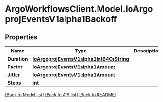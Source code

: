 # ArgoWorkflowsClient.Model.IoArgoprojEventsV1alpha1Backoff

## Properties

Name | Type | Description | Notes
------------ | ------------- | ------------- | -------------
**Duration** | [**IoArgoprojEventsV1alpha1Int64OrString**](IoArgoprojEventsV1alpha1Int64OrString.md) |  | [optional] 
**Factor** | [**IoArgoprojEventsV1alpha1Amount**](IoArgoprojEventsV1alpha1Amount.md) |  | [optional] 
**Jitter** | [**IoArgoprojEventsV1alpha1Amount**](IoArgoprojEventsV1alpha1Amount.md) |  | [optional] 
**Steps** | **int** |  | [optional] 

[[Back to Model list]](../README.md#documentation-for-models) [[Back to API list]](../README.md#documentation-for-api-endpoints) [[Back to README]](../README.md)


